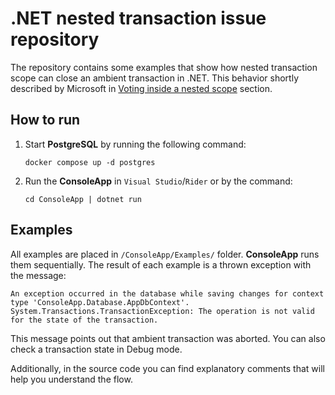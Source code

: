 # .NET nested transaction issue repository
The repository contains some examples that show how nested transaction scope can close an ambient transaction in .NET. This behavior shortly described by Microsoft in [Voting inside a nested scope](https://learn.microsoft.com/en-us/dotnet/framework/data/transactions/implementing-an-implicit-transaction-using-transaction-scope#voting-inside-a-nested-scope) section.

## How to run

1. Start **PostgreSQL** by running the following command:
    ```
    docker compose up -d postgres
    ```
1. Run the **ConsoleApp** in `Visual Studio`/`Rider` or by the command:
    ```
    cd ConsoleApp | dotnet run
    ```

## Examples

All examples are placed in `/ConsoleApp/Examples/` folder. **ConsoleApp** runs them sequentially. The result of each example is a thrown exception with the message:
```
An exception occurred in the database while saving changes for context type 'ConsoleApp.Database.AppDbContext'.
System.Transactions.TransactionException: The operation is not valid for the state of the transaction.
```

This message points out that ambient transaction was aborted. You can also check a transaction state in Debug mode.

Additionally, in the source code you can find explanatory comments that will help you understand the flow.

